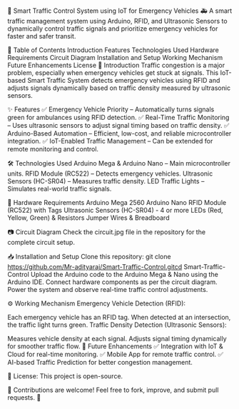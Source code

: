 🚦 Smart Traffic Control System using IoT for Emergency Vehicles 🚑
A smart traffic management system using Arduino, RFID, and Ultrasonic Sensors to dynamically control traffic signals and prioritize emergency vehicles for faster and safer transit.

📌 Table of Contents
Introduction
Features
Technologies Used
Hardware Requirements
Circuit Diagram
Installation and Setup
Working Mechanism
Future Enhancements
License
📖 Introduction
Traffic congestion is a major problem, especially when emergency vehicles get stuck at signals. This IoT-based Smart Traffic System detects emergency vehicles using RFID and adjusts signals dynamically based on traffic density measured by ultrasonic sensors.

✨ Features
✅ Emergency Vehicle Priority – Automatically turns signals green for ambulances using RFID detection.
✅ Real-Time Traffic Monitoring – Uses ultrasonic sensors to adjust signal timing based on traffic density.
✅ Arduino-Based Automation – Efficient, low-cost, and reliable microcontroller integration.
✅ IoT-Enabled Traffic Management – Can be extended for remote monitoring and control.

🛠️ Technologies Used
Arduino Mega & Arduino Nano – Main microcontroller units.
RFID Module (RC522) – Detects emergency vehicles.
Ultrasonic Sensors (HC-SR04) – Measures traffic density.
LED Traffic Lights – Simulates real-world traffic signals.

🔌 Hardware Requirements
Arduino Mega 2560
Arduino Nano
RFID Module (RC522) with Tags
Ultrasonic Sensors (HC-SR04) - 4 or more
LEDs (Red, Yellow, Green) & Resistors
Jumper Wires & Breadboard

📷 Circuit Diagram
Check the circuit.jpg file in the repository for the complete circuit setup.

📥 Installation and Setup
Clone this repository:
git clone https://github.com/Mr-adityaraj/Smart-Traffic-Control.gitcd Smart-Traffic-Control
Upload the Arduino code to the Arduino Mega & Nano using the Arduino IDE.
Connect hardware components as per the circuit diagram.
Power the system and observe real-time traffic control adjustments.

⚙️ Working Mechanism
Emergency Vehicle Detection (RFID):

Each emergency vehicle has an RFID tag.
When detected at an intersection, the traffic light turns green.
Traffic Density Detection (Ultrasonic Sensors):

Measures vehicle density at each signal.
Adjusts signal timing dynamically for smoother traffic flow.
🚀 Future Enhancements
✅ Integration with IoT & Cloud for real-time monitoring.
✅ Mobile App for remote traffic control.
✅ AI-based Traffic Prediction for better congestion management.

📜 License: This project is open-source.

📌 Contributions are welcome! Feel free to fork, improve, and submit pull requests. 🚀

